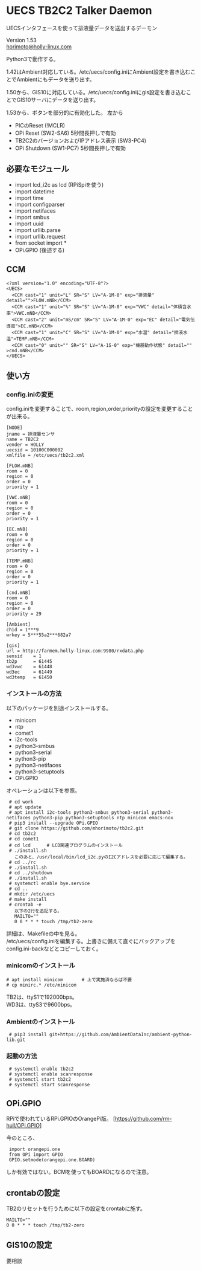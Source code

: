# UECS TB2C2 Talker Daemon

UECSインタフェースを使って排液量データを送出するデーモン


Version 1.53  
horimoto@holly-linux.com

Python3で動作する。

1.42はAmbient対応している。/etc/uecs/config.iniにAmbient設定を書き込むことでAmbientにもデータを送り出す。

1.50から、GIS10に対応している。/etc/uecs/config.iniにgis設定を書き込むことでGIS10サーバにデータを送り出す。

1.53から、ボタンを部分的に有効化した。
左から

 * PICのReset (!MCLR)
 * OPi Reset (SW2-SA6) 5秒間長押しで有効
 * TB2C2のバージョンおよびIPアドレス表示 (SW3-PC4)
 * OPi Shutdown (SW1-PC7) 5秒間長押しで有効

## 必要なモジュール

 * import lcd_i2c as lcd   (RPiSpiを使う)
 * import datetime
 * import time
 * import configparser
 * import netifaces
 * import smbus
 * import uuid
 * import urllib.parse
 * import urllib.request
 * from socket import *
 * OPi.GPIO (後述する)
 
## CCM

    <?xml version="1.0" encoding="UTF-8"?>
    <UECS>
      <CCM cast="1" unit="L" SR="S" LV="A-1M-0" exp="排液量" detail="">FLOW.mNB</CCM>
      <CCM cast="1" unit="%" SR="S" LV="A-1M-0" exp="VWC" detail="体積含水率">VWC.mNB</CCM>
      <CCM cast="2" unit="mS/cm" SR="S" LV="A-1M-0" exp="EC" detail="電気伝導度">EC.mNB</CCM>
      <CCM cast="1" unit="C" SR="S" LV="A-1M-0" exp="水温" detail="排液水温">TEMP.mNB</CCM>
      <CCM cast="0" unit="" SR="S" LV="A-1S-0" exp="機器動作状態" detail="" >cnd.mNB</CCM>
    </UECS>


## 使い方

### config.iniの変更

config.iniを変更することで、room,region,order,priorityの設定を変更することが出来る。

    [NODE]
    jname = 排液量センサ
    name = TB2C2
    vender = HOLLY
    uecsid = 10100C000002
    xmlfile = /etc/uecs/tb2c2.xml
    
    [FLOW.mNB]
    room = 0
    region = 0
    order = 0
    priority = 1
    
    [VWC.mNB]
    room = 0
    region = 0
    order = 0
    priority = 1
    
    [EC.mNB]
    room = 0
    region = 0
    order = 0
    priority = 1
    
    [TEMP.mNB]
    room = 0
    region = 0
    order = 0
    priority = 1
    
    [cnd.mNB]
    room = 0
    region = 0
    order = 0
    priority = 29
    
    [Ambient]
    chid = 1***9
    wrkey = 5***55a2***682a7
    
    [gis]
    url = http://farmem.holly-linux.com:9980/rxdata.php
    sensid    = 1
    tb2p      = 61445
    wd3vwc    = 61448
    wd3ec     = 61449
    wd3temp   = 61450

### インストールの方法

以下のパッケージを別途インストールする。

* minicom
* ntp
* comet1
* i2c-tools
* python3-smbus
* python3-serial
* python3-pip
* python3-netifaces
* python3-setuptools
* OPi.GPIO

オペレーションは以下を参照。

     # cd work
     # apt update
     # apt install i2c-tools python3-smbus python3-serial python3-netifaces python3-pip python3-setuptools ntp minicom emacs-nox
     # pip3 install --upgrade OPi.GPIO
     # git clone https://github.com/mhorimoto/tb2c2.git
     # cd tb2c2
     # cd comet1
     # cd lcd      # LCD関連プログラムのインストール
     # ./install.sh
       このあと、/usr/local/bin/lcd_i2c.pyのI2Cアドレスを必要に応じて編集する。
     # cd ../rc
     # ./install.sh
     # cd ../shutdown
     # ./install.sh
     # systemctl enable bye.service
     # cd ..
     # mkdir /etc/uecs
     # make install
     # crontab -e
       以下の2行を追記する。
       MAILTO=""
       0 0 * * * touch /tmp/tb2-zero


 詳細は、Makefileの中を見る。  
 /etc/uecs/config.iniを編集する。上書きに備えて直ぐにバックアップをconfig.ini-backなどとコピーしておく。


### minicomのインストール

    # apt install minicom       # 上で実施済ならば不要
    # cp minirc.* /etc/minicom

 TB2は、ttyS1で192000bps。  
 WD3は、ttyS3で9600bps。

### Ambientのインストール

     # pip3 install git+https://github.com/AmbientDataInc/ambient-python-lib.git

### 起動の方法

     # systemctl enable tb2c2
     # systemctl enable scanresponse
     # systemctl start tb2c2
     # systemctl start scanresponse
    

## OPi.GPIO

 RPiで使われているRPi.GPIOのOrangePi版。
 [https://github.com/rm-hull/OPi.GPIO]


 今のところ、

     import orangepi.one
     from OPi import GPIO
     GPIO.setmode(orangepi.one.BOARD)

 しか有効ではない。BCMを使ってもBOARDになるので注意。

## crontabの設定

TB2のリセットを行うために以下の設定をcrontabに施す。

    MAILTO=""
    0 0 * * * touch /tmp/tb2-zero

## GIS10の設定

要相談

